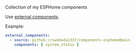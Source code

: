 Collection of my ESPHome components

Use [external components](https://esphome.io/components/external_components.html).

Example:
```yaml
external_components:
  - source: github://swoboda1337/components-esphome@main
    components: [ system_status ]
```
